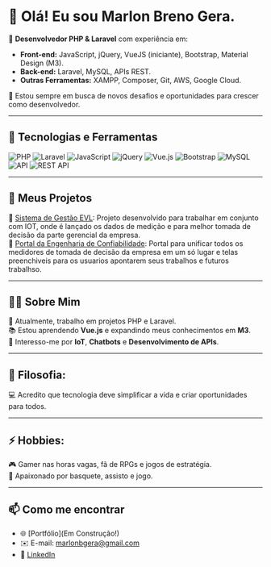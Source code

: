 # 👋 Olá! Eu sou Marlon Breno Gera. 

🚀 **Desenvolvedor PHP & Laravel** com experiência em:
- **Front-end:** JavaScript, jQuery, VueJS (iniciante), Bootstrap, Material Design (M3).
- **Back-end:** Laravel, MySQL, APIs REST.
- **Outras Ferramentas:** XAMPP, Composer, Git, AWS, Google Cloud.

🎯 Estou sempre em busca de novos desafios e oportunidades para crescer como desenvolvedor.

---

## 🔧 Tecnologias e Ferramentas
![PHP](https://img.shields.io/badge/-PHP-777BB4?style=for-the-badge&logo=php&logoColor=white)
![Laravel](https://img.shields.io/badge/-Laravel-FF2D20?style=for-the-badge&logo=laravel&logoColor=white)
![JavaScript](https://img.shields.io/badge/-JavaScript-F7DF1E?style=for-the-badge&logo=javascript&logoColor=black)
![jQuery](https://img.shields.io/badge/-jQuery-0769AD?style=for-the-badge&logo=jquery&logoColor=white)
![Vue.js](https://img.shields.io/badge/-Vue.js-4FC08D?style=for-the-badge&logo=vue.js&logoColor=white)
![Bootstrap](https://img.shields.io/badge/-Bootstrap-7952B3?style=for-the-badge&logo=bootstrap&logoColor=white)
![MySQL](https://img.shields.io/badge/-MySQL-4479A1?style=for-the-badge&logo=mysql&logoColor=white)
![API](https://img.shields.io/badge/-API-02569B?style=for-the-badge&logo=api&logoColor=white)
![REST API](https://img.shields.io/badge/-REST%20API-02569B?style=for-the-badge&logo=postman&logoColor=white)

---

## 📂 Meus Projetos
🔗 [Sistema de Gestão EVL](https://evl.solucoesgf.com.br): Projeto desenvolvido para trabalhar em conjunto com IOT, onde é lançado os dados de medição e para melhor tomada de decisão da parte gerencial da empresa.  
🔗 [Portal da Engenharia de Confiabilidade](confiabilidadelimeira.solucoesgf.com.br): Portal para unificar todos os medidores de tomada de decisão da empresa em um só lugar e telas preenchiveis para os usuarios apontarem seus trabalhos e futuros trabalhso.

---

## 🧑‍💻 Sobre Mim
💼 Atualmente, trabalho em projetos PHP e Laravel.  
📚 Estou aprendendo **Vue.js** e expandindo meus conhecimentos em **M3**.  
🌱 Interesso-me por **IoT**, **Chatbots** e **Desenvolvimento de APIs**.

---

## 🌟 Filosofia:
💻 Acredito que tecnologia deve simplificar a vida e criar oportunidades para todos.

---

## ⚡ Hobbies:
🎮 Gamer nas horas vagas, fã de RPGs e jogos de estratégia.  
🏀 Apaixonado por basquete, assisto e jogo.

---

## 📫 Como me encontrar
- 🌐 [Portfólio](Em Construção!)
- ✉️ E-mail: [marlonbgera@gmail.com](mailto:marlonbgera@gmail.com)
- 💼 [LinkedIn](https://www.linkedin.com/in/marlon-b-gera-346bb2256/)
